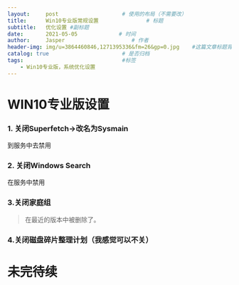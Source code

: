 ```yaml
---
layout:     post                    # 使用的布局（不需要改）
title:      Win10专业版常规设置               # 标题 
subtitle:   优化设置 #副标题
date:       2021-05-05             # 时间
author:     Jasper                     # 作者
header-img: img/u=3864460846,1271395336&fm=26&gp=0.jpg    #这篇文章标题背景图片
catalog: true                       # 是否归档
tags:                               #标签
    - Win10专业版，系统优化设置
---
```


# WIN10专业版设置

### 1. 关闭Superfetch->改名为Sysmain

到服务中去禁用

### 2. 关闭Windows Search

在服务中禁用

### 3.关闭家庭组

> 在最近的版本中被删除了。



### 4.关闭磁盘碎片整理计划（我感觉可以不关）





# 未完待续


